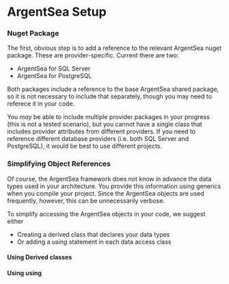 ﻿# ArgentSea Setup

### Nuget Package
The first, obvious step is to add a reference to the relevant ArgentSea nuget package. 
These are provider-specific. Current there are two:
* ArgentSea for SQL Server
* ArgentSea for PostgreSQL

Both packages include a reference to the base ArgentSea shared package, 
so it is not necessary to include that separately, though you may need to referece it
in your code.

You *may* be able to include multiple provider packages in your progress (this is not 
a tested scenario), but you cannot have a single class that includes provider
attributes from different providers. If you need to reference different database providers 
(i.e. both SQL Server and PostgreSQL), it would be best to use different projects.


### Simplifying Object References
Of course, the ArgentSea framework does not know in advance the data types used in your 
architecture. You provide this information using generics when you compile your project.
Since the ArgentSea objects are used frequently, however, this can be unnecessarily verbose.

To simplify accessing the ArgentSea objects in your code, we suggest either 
* Creating a derived class that declares your data types
* Or adding a *using* statement in each data access class

#### Using Derived classes

#### Using using


